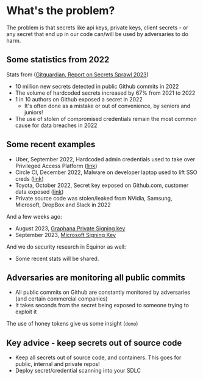 # What's the problem?

The problem is that secrets like api keys, private keys, client secrets - or any secret that end up in our code can/will be used by adversaries to do harm.

## Some statistics from 2022

Stats from ([Gitguardian, Report on Secrets Sprawl 2023](https://www.gitguardian.com/state-of-secrets-sprawl-report-2023))

- 10 million new secrets detected in public Github commits in 2022
- The volume of hardcoded secrets increased by 67% from 2021 to 2022
- 1 in 10 authors on Github exposed a secret in 2022
  - It's often done as a mistake or out of convenience, by seniors and juniors!
- The use of stolen of compromised credentials remain the most common cause for data breaches in 2022

## Some recent examples

- Uber, September 2022, Hardcoded admin credentials used to take over Privileged Access Platform ([link](https://www.upguard.com/blog/what-caused-the-uber-data-breach))
- Circle CI, December 2022, Malware on developer laptop used to lift SSO creds ([link](https://circleci.com/blog/jan-4-2023-incident-report/))
- Toyota, October 2022, Secret key exposed on Github.com, customer data exposed ([link](https://blog.gitguardian.com/toyota-accidently-exposed-a-secret-key-publicly-on-github-for-five-years/))
- Private source code was stolen/leaked from NVidia, Samsung, Microsoft, DropBox and Slack in 2022
  
And a few weeks ago:

- August 2023, [Graphana Private Signing key](https://grafana.com/blog/2023/08/24/grafana-security-update-gpg-signing-key-rotation/)
- September 2023, [Microsoft Signing Key](https://msrc.microsoft.com/blog/2023/09/results-of-major-technical-investigations-for-storm-0558-key-acquisition/)

And we do security research in Equinor as well:

- Some recent stats will be shared.

## Adversaries are monitoring all public commits

- All public commits on Github are constantly monitored by adversaries (and certain commercial companies)
- It takes seconds from the secret being exposed to someone trying to exploit it

The use of honey tokens give us some insight (`demo`)

## Key advice - keep secrets out of source code

- Keep all secrets out of source code, and containers. This goes for public, internal and private repos!
- Deploy secret/credential scanning into your SDLC
